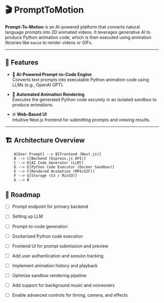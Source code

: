 # 🎬 PromptToMotion

**Prompt-To-Motion** is an AI-powered platform that converts natural language prompts into 2D animated videos. It leverages generative AI to produce Python animation code, which is then executed using animation libraries like `manim` to render videos or GIFs.

---

## 🚀 Features

- 🧠 **AI-Powered Prompt-to-Code Engine**  
  Converts text prompts into executable Python animation code using LLMs (e.g., OpenAI GPT).

- 🎥 **Automated Animation Rendering**  
  Executes the generated Python code securely in an isolated sandbox to produce animations.

- 🌐 **Web-Based UI**  
  Intuitive Next.js frontend for submitting prompts and viewing results.

---

## 🏗️ Architecture Overview

```mermaid
    A[User Prompt] --> B[Frontend (Next.js)]
    B --> C[Backend (Express.js API)]
    C --> D[AI Code Generator (LLM)]
    D --> E[Python Code Executor (Docker Sandbox)]
    E --> F[Rendered Animation (MP4/GIF)]
    F --> G[Storage (S3 / MinIO)]
    G --> B
```

## 📌 Roadmap

- [ ] Prompt endpoint for primary backend
- [ ] Setting up LLM
- [ ] Prompt-to-code generation 
- [ ] Dockerized Python code execution
- [ ] Frontend UI for prompt submission and preview
- [ ] Add user authentication and session tracking
- [ ] Implement animation history and playback
- [ ] Optimize sandbox rendering pipeline
- [ ] Add support for background music and voiceovers
- [ ] Enable advanced controls for timing, camera, and effects

